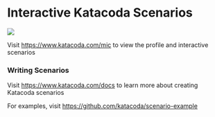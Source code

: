 # Interactive Katacoda Scenarios

[![](http://shields.katacoda.com/katacoda/mic/count.svg)](https://www.katacoda.com/mic "Get your profile on Katacoda.com")

Visit https://www.katacoda.com/mic to view the profile and interactive scenarios

### Writing Scenarios
Visit https://www.katacoda.com/docs to learn more about creating Katacoda scenarios

For examples, visit https://github.com/katacoda/scenario-example
